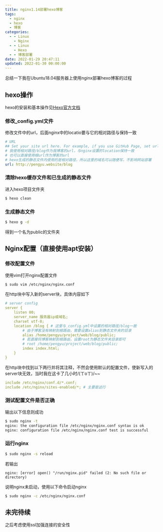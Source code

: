 ```yaml
---
title: nginx1.14部署hexo博客
tags:
  - nginx
  - hexo
  - 博客
categories:
  - - Linux
    - Nginx
  - - Linux
    - Hexo
  - - 博客部署
date: 2022-01-29 20:47:11
updated: 2022-01-30 00:00:00
---
```



总结一下我在Ubuntu18.04服务器上使用nginx部署hexo博客的过程

## hexo操作

hexo的安装和基本操作见[Hexo官方文档](https://hexo.io/docs/)

### 修改_config.yml文件

修改文件中的url，后面nginx中的locatio要与它的相对路径与保持一致

```yaml
# URL
## Set your site url here. For example, if you use GitHub Page, set url as 'https://username.github.io/project'
# 我使用相对路径/blog作为我博客的url，与nginx设置的location保持一致
# 也可以直接使用根url作为博客的url
# hexo生成的静态文件内使用的是相对路径，所以这里的域名可以随便写，不影响网站部署
url: http://pengyu.website/blog
```

### 清除hexo缓存文件和已生成的静态文件

进入hexo项目文件夹

```bash
$ hexo clean
```

### 生成静态文件

```bash
$ hexo g -d
```

得到一个名为public的文件夹

## Nginx配置（直接使用apt安装）

### 修改配置文件

使用vim打开nginx配置文件

```bash
$ sudo vim /etc/nginx/nginx.conf
```

在http块中写入新的server块，具体内容如下

```yaml
# server config
server {
    listen 80;
    server_name 服务器ip或域名;
    charset utf-8;
    location /blog { # 这里与_config.yml中设置的相对路径/blog一致
        # 由于博客没有映射到根路由，需要设置alias到静态文件夹的目录
        alias /home/pengyu/project/web/blog/public;
        # 若直接将博客映射到根路由，设置root为静态文件夹目录即可
        # root /home/pengyu/project/web/blog/public;
        index index.html;
    }
}
```

在http块中找到以下两行并将其注释，不然会使用默认的配置文件，使新写入的server块无效，当时我在这卡了几小时/(ㄒoㄒ)/~~

```yaml
include /etc/nginx/conf.d/*.conf;
include /etc/nginx/sites-enabled/*; # 主要是这行
```

### 测试配置文件是否正确

输出以下信息则成功

```bash
$ sudo nginx -t
nginx: the configuration file /etc/nginx/nginx.conf syntax is ok
nginx: configuration file /etc/nginx/nginx.conf test is successful
```

### 运行nginx

```bash
$ sudo nginx -s reload
```

若输出

```output
nginx: [error] open() "/run/nginx.pid" failed (2: No such file or directory)
```

说明nginx未启动，使用以下命令启动nginx

```bash
$ sudo nginx -c /etc/nginx/nginx.conf
```

## 未完待续

之后考虑使用ssl加强连接的安全性
